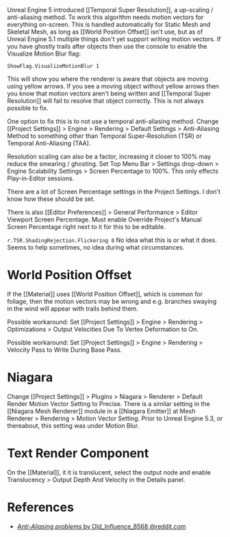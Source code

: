 Unreal Engine 5 introduced [[Temporal Super Resolution]], a up-scaling / anti-aliasing method.
To work this algorithm needs motion vectors for everything on-screen.
This is handled automatically for Static Mesh and Skeletal Mesh, as long as [[World Position Offset]] isn't use, but as of Unreal Engine 5.1 multiple things don't yet support writing motion vectors.
If you have ghostly trails after objects then use the console to enable the Visualize Motion Blur flag:
```
ShowFlag.VisualizeMotionBlur 1
```
This will show you where the renderer is aware that objects are moving using yellow arrows.
If you see a moving object without yellow arrows then you know that motion vectors aren't being written and [[Temporal Super Resolution]] will fail to resolve that object correctly.
This is not always possible to fix.

One option to fix this is to not use a temporal anti-aliasing method.
Change [[Project Settings]] > Engine > Rendering > Default Settings > Anti-Aliasing Method to something other than Temporal Super-Resolution (TSR) or Temporal Anti-Aliasing (TAA).

Resolution scaling can also be a factor, increasing it closer to 100% may reduce the smearing / ghosting.
Set Top Menu Bar > Settings drop-down > Engine Scalability Settings > Screen Percentage to 100%.
This only effects Play-in-Editor sessions.

There are a lot of Screen Percentage settings in the Project Settings.
I don't know how these should be set.

There is also [[Editor Preferences]] > General Performance > Editor Viewport Screen Percentage.
Must enable Override Project's Manual Screen Percentage right next to it for this to be editable.

`r.TSR.ShadingRejection.Flickering 0`
No idea what this is or what it does. Seems to help sometimes, no idea during what circumstances.


# World Position Offset

If the [[Material]] uses [[World Position Offset]], which is common for foliage, then the motion vectors may be wrong and e.g. branches swaying in the wind will appear with trails behind them.

Possible workaround: Set [[Project Settings]] > Engine > Rendering > Optimizations > Output Velocities Due To Vertex Deformation to On.

Possible workaround: Set [[Project Settings]] > Engine > Rendering > Velocity Pass to Write During Base Pass.


# Niagara

Change [[Project Settings]] > Plugins > Niagara > Renderer > Default Render Motion Vector Setting to Precise.
There is a similar setting in the [[Niagara Mesh Renderer]] module in a [[Niagara Emitter]] at Mesh Renderer > Rendering > Motion Vector Setting.
Prior to Unreal Engine 5.3, or thereabout, this setting was under Motion Blur.


# Text Render Component

On the [[Material]], it it is translucent, select the output node and enable Translucency > Output Depth And Velocity in the Details panel.


# References

- [_Anti-Aliasing problems_ by Old_Influence_8568 @reddit.com](https://www.reddit.com/r/unrealengine/comments/13opbgy/antialiasing_problems/)
